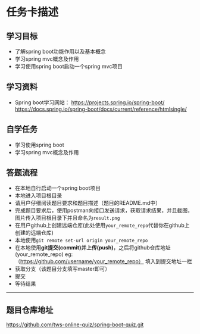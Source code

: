 # 任务卡描述

## 学习目标
- 了解spring boot功能作用以及基本概念
- 学习spring mvc概念及作用
- 学习使用spring boot启动一个spring mvc项目

## 学习资料
- Spring boot学习网站：
https://projects.spring.io/spring-boot/
https://docs.spring.io/spring-boot/docs/current/reference/htmlsingle/


## 自学任务
- 学习使用spring boot
- 学习spring mvc概念及作用

## 答题流程
- 在本地自行启动一个spring boot项目
- 本地进入项目根目录
- 请用户仔细阅读题目要求和题目描述（题目的README.md中）
- 完成题目要求后，使用postman向接口发送请求，获取请求结果，并且截图，图片传入项目根目录下并且命名为`result.png`
- 在用户github上创建远端仓库(此处使用`your_remote_repo`代替你在github上创建的远端仓库)
- 本地使用`git remote set-url origin your_remote_repo`
- 在本地使用**git提交(commit)**并**上传(push)**，之后将github仓库地址(your_remote_repo) eg:（https://github.com/username/your_remote_repo） 填入到提交地址一栏
- 获取分支（该题目分支填写master即可）
- 提交
- 等待结果
---------------------------------------------------------------------------


## 题目仓库地址
https://github.com/tws-online-quiz/spring-boot-quiz.git






